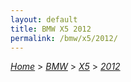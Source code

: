 ```yaml
---
layout: default
title: BMW X5 2012
permalink: /bmw/x5/2012/
---
```

[*Home*](/) > [*BMW*](/bmw/) > [*X5*](/bmw/x5/) > [*2012*](/bmw/x5/2012/)
